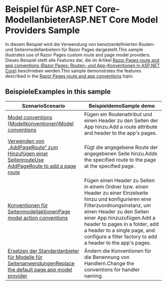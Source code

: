 # <a name="aspnet-core-model-providers-sample"></a><span data-ttu-id="9975e-101">Beispiel für ASP.NET Core-Modellanbieter</span><span class="sxs-lookup"><span data-stu-id="9975e-101">ASP.NET Core Model Providers Sample</span></span>

<span data-ttu-id="9975e-102">In diesem Beispiel wird die Verwendung von benutzerdefinierten Routen- und Seitenmodellanbietern für Razor Pages dargestellt.</span><span class="sxs-lookup"><span data-stu-id="9975e-102">This sample illustrates use of Razor Pages custom route and page model providers.</span></span> <span data-ttu-id="9975e-103">Dieses Beispiel stellt alle Features dar, die im Artikel [Razor Pages route and app conventions (Razor Pages: Routen- und App-Konventionen in ASP.NET Core)](https://docs.microsoft.com/aspnet/core/razor-pages/razor-pages-convention-features) beschrieben werden.</span><span class="sxs-lookup"><span data-stu-id="9975e-103">This sample demonstrates the features described in the [Razor Pages route and app conventions](https://docs.microsoft.com/aspnet/core/razor-pages/razor-pages-convention-features) topic.</span></span>

## <a name="examples-in-this-sample"></a><span data-ttu-id="9975e-104">Beispiele</span><span class="sxs-lookup"><span data-stu-id="9975e-104">Examples in this sample</span></span>

| <span data-ttu-id="9975e-105">Szenario</span><span class="sxs-lookup"><span data-stu-id="9975e-105">Scenario</span></span> | <span data-ttu-id="9975e-106">Beispieldemo</span><span class="sxs-lookup"><span data-stu-id="9975e-106">Sample demo</span></span> |
| -------- | ----------- |
| [<span data-ttu-id="9975e-107">Model conventions (Modellkonventionen)</span><span class="sxs-lookup"><span data-stu-id="9975e-107">Model conventions</span></span>](https://docs.microsoft.com/aspnet/core/razor-pages/razor-pages-conventions#model-conventions) | <span data-ttu-id="9975e-108">Fügen ein Routenattribut und einen Header zu den Seiten der App hinzu.</span><span class="sxs-lookup"><span data-stu-id="9975e-108">Add a route attribute and header to the app's pages.</span></span> |
| [<span data-ttu-id="9975e-109">Verwenden von „AddPageRoute“ zum Hinzufügen einer Seitenroute</span><span class="sxs-lookup"><span data-stu-id="9975e-109">Use AddPageRoute to add a page route</span></span>](https://docs.microsoft.com/aspnet/core/razor-pages/razor-pages-conventions#configure-a-page-route) | <span data-ttu-id="9975e-110">Fügt die angegebene Route der angegebenen Seite hinzu.</span><span class="sxs-lookup"><span data-stu-id="9975e-110">Adds the specified route to the page at the specified page.</span></span> |
| [<span data-ttu-id="9975e-111">Konventionen für Seitenmodellaktionen</span><span class="sxs-lookup"><span data-stu-id="9975e-111">Page model action conventions</span></span>](https://docs.microsoft.com/aspnet/core/razor-pages/razor-pages-conventions#page-model-action-conventions) | <span data-ttu-id="9975e-112">Fügen einen Header zu Seiten in einem Ordner bzw. einen Header zu einer Einzelseite hinzu und konfigurieren eine Filterzuordnungsinstanz, um einen Header zu den Seiten einer App hinzuzufügen.</span><span class="sxs-lookup"><span data-stu-id="9975e-112">Add a header to pages in a folder, add a header to a single page, and configure a filter factory to add a header to the app's pages.</span></span> |
| [<span data-ttu-id="9975e-113">Ersetzen der Standardanbieter für Modelle für Seitenanwendungen</span><span class="sxs-lookup"><span data-stu-id="9975e-113">Replace the default page app model provider</span></span>](https://docs.microsoft.com/aspnet/core/razor-pages/razor-pages-conventions#replace-the-default-page-app-model-provider) | <span data-ttu-id="9975e-114">Ändern die Konventionen für die Benennung von Handlern.</span><span class="sxs-lookup"><span data-stu-id="9975e-114">Change the conventions for handler naming.</span></span> |
